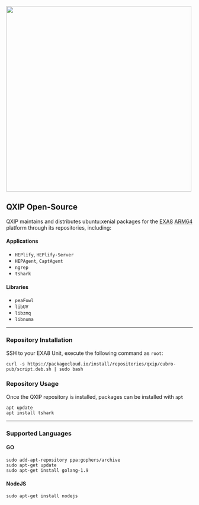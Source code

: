 <img src="http://cubro.org/images/EXA8_Banner.jpg" width=500>

## QXIP Open-Source
QXIP maintains and distributes ubuntu:xenial packages for the [EXA8](http://cubro.org) [ARM64](https://github.com/lmangani/EXA8/blob/master/hardware.md) platform through its repositories, including:

#### Applications
* `HEPlify`, `HEPlify-Server`
* `HEPAgent`, `CaptAgent`
* `ngrep`
* `tshark`
#### Libraries
* `peaFowl`
* `libUV`
* `libzmq`
* `libnuma`

-----------

### Repository Installation
SSH to your EXA8 Unit, execute the following command as `root`:
```
curl -s https://packagecloud.io/install/repositories/qxip/cubro-pub/script.deb.sh | sudo bash
```

### Repository Usage
Once the QXIP repository is installed, packages can be installed with `apt`
```
apt update
apt install tshark
```

----------
### Supported Languages
#### GO
```
sudo add-apt-repository ppa:gophers/archive
sudo apt-get update
sudo apt-get install golang-1.9
```

#### NodeJS
```
sudo apt-get install nodejs
```
